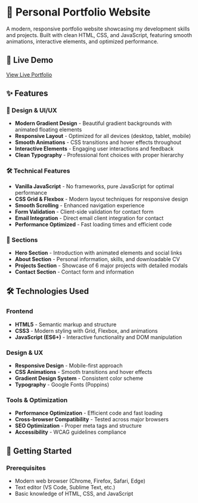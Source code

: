 # 🌟 Personal Portfolio Website

A modern, responsive portfolio website showcasing my development skills and projects. Built with clean HTML, CSS, and JavaScript, featuring smooth animations, interactive elements, and optimized performance.

## 🚀 Live Demo

[View Live Portfolio]((https://ghulamdastgir0.github.io/Protfolio/)) <!-- Replace with your actual URL -->

## ✨ Features

### 🎨 Design & UI/UX
- **Modern Gradient Design** - Beautiful gradient backgrounds with animated floating elements
- **Responsive Layout** - Optimized for all devices (desktop, tablet, mobile)
- **Smooth Animations** - CSS transitions and hover effects throughout
- **Interactive Elements** - Engaging user interactions and feedback
- **Clean Typography** - Professional font choices with proper hierarchy

### 🛠️ Technical Features
- **Vanilla JavaScript** - No frameworks, pure JavaScript for optimal performance
- **CSS Grid & Flexbox** - Modern layout techniques for responsive design
- **Smooth Scrolling** - Enhanced navigation experience
- **Form Validation** - Client-side validation for contact form
- **Email Integration** - Direct email client integration for contact
- **Performance Optimized** - Fast loading times and efficient code

### 📱 Sections
- **Hero Section** - Introduction with animated elements and social links
- **About Section** - Personal information, skills, and downloadable CV
- **Projects Section** - Showcase of 6 major projects with detailed modals
- **Contact Section** - Contact form and information

## 🛠️ Technologies Used

### Frontend
- **HTML5** - Semantic markup and structure
- **CSS3** - Modern styling with Grid, Flexbox, and animations
- **JavaScript (ES6+)** - Interactive functionality and DOM manipulation

### Design & UX
- **Responsive Design** - Mobile-first approach
- **CSS Animations** - Smooth transitions and hover effects
- **Gradient Design System** - Consistent color scheme
- **Typography** - Google Fonts (Poppins)

### Tools & Optimization
- **Performance Optimization** - Efficient code and fast loading
- **Cross-browser Compatibility** - Tested across major browsers
- **SEO Optimization** - Proper meta tags and structure
- **Accessibility** - WCAG guidelines compliance

## 🚀 Getting Started

### Prerequisites
- Modern web browser (Chrome, Firefox, Safari, Edge)
- Text editor (VS Code, Sublime Text, etc.)
- Basic knowledge of HTML, CSS, and JavaScript
